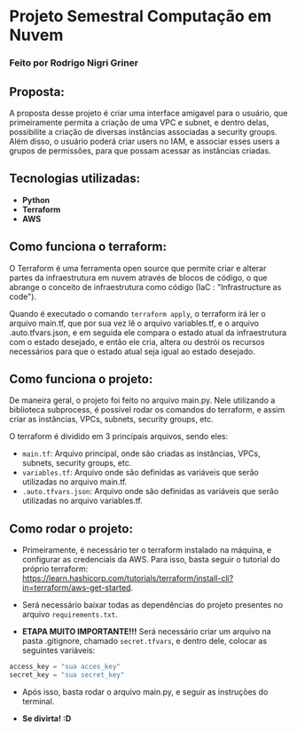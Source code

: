 # Projeto Semestral Computação em Nuvem
### Feito por Rodrigo Nigri Griner


## Proposta:
A proposta desse projeto é criar uma interface amigavel para o usuário, que primeiramente permita a criação de uma VPC e subnet, e dentro delas, possibilite a criação de diversas instâncias associadas a security groups. Além disso, o usuário poderá criar users no IAM, e associar esses users a grupos de permissões, para que possam acessar as instâncias criadas.

## Tecnologias utilizadas:

- **Python**
- **Terraform**
- **AWS**

## Como funciona o terraform:

O Terraform é uma ferramenta open source que permite criar e alterar partes da infraestrutura em nuvem através de blocos de código, o que abrange o conceito de infraestrutura como código (IaC : "Infrastructure as code"). 

Quando é executado o comando `terraform apply`, o terraform irá ler o arquivo main.tf, que por sua vez lê o arquivo variables.tf, e o arquivo .auto.tfvars.json, e em seguida ele compara o estado atual da infraestrutura com o estado desejado, e então ele cria, altera ou destrói os recursos necessários para que o estado atual seja igual ao estado desejado.

## Como funciona o projeto:

De maneira geral, o projeto foi feito no arquivo main.py. Nele utilizando a biblioteca subprocess, é possível rodar os comandos do terraform, e assim criar as instâncias, VPCs, subnets, security groups, etc. 

O terraform é dividido em 3 principais arquivos, sendo eles:

- `main.tf`: Arquivo principal, onde são criadas as instâncias, VPCs, subnets, security groups, etc.
- `variables.tf`: Arquivo onde são definidas as variáveis que serão utilizadas no arquivo main.tf.
- `.auto.tfvars.json`: Arquivo onde são definidas as variáveis que serão utilizadas no arquivo variables.tf.

## Como rodar o projeto:

- Primeiramente, é necessário ter o terraform instalado na máquina, e configurar as credenciais da AWS. Para isso, basta seguir o tutorial do próprio terraform: https://learn.hashicorp.com/tutorials/terraform/install-cli?in=terraform/aws-get-started.

- Será necessário baixar todas as dependências do projeto presentes no arquivo `requirements.txt`.

- **ETAPA MUITO IMPORTANTE!!!** Será necessário criar um arquivo na pasta .gitignore, chamado `secret.tfvars`, e dentro dele, colocar as seguintes variáveis:

``` terraform
access_key = "sua acces_key"
secret_key = "sua secret_key"
```

- Após isso, basta rodar o arquivo main.py, e seguir as instruções do terminal.

- **Se divirta! :D**